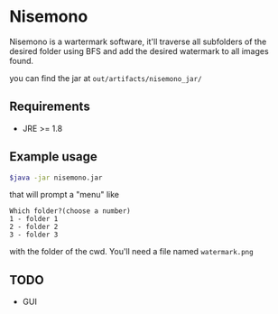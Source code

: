 # Nisemono
Nisemono is a wartermark software, it'll traverse all subfolders of the desired folder using BFS and add the desired watermark to all images found.

you can find the jar at `out/artifacts/nisemono_jar/`

## Requirements
- JRE >= 1.8

## Example usage

```bash
$java -jar nisemono.jar
```
that will prompt a "menu" like
```
Which folder?(choose a number)
1 - folder 1
2 - folder 2
3 - folder 3
```
with the folder of the cwd.
You'll need a file named `watermark.png`

## TODO
- GUI
